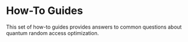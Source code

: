 # How-To Guides

This set of how-to guides provides answers to common questions about quantum random access optimization.
